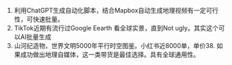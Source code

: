 1. 利用ChatGPT生成自动化脚本，结合Mapbox自动生成地理视频有一定可行性，可快速批量。
2. TikTok近期有流行过Google Eearth 看全球实景，直到Not ugly。其实这个可以AI批量生成
3. 山河纪造物，世界文明5000年平行时空图鉴。小红书近8000单，单价38. 如果成功做出地理自媒体，这一类带货是最佳选择。具有全球通用性。
